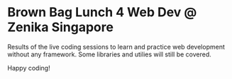 # Brown Bag Lunch 4 Web Dev @ Zenika Singapore

Results of the live coding sessions to learn and practice web development without any framework.
Some libraries and utilies will still be covered.

Happy coding!

